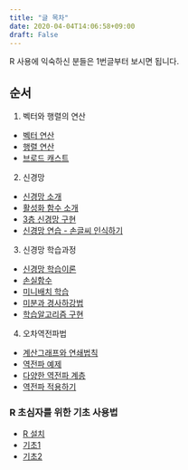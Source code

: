 ```yaml
---
title: "글 목차"
date: 2020-04-04T14:06:58+09:00
draft: False
---
```


R 사용에 익숙하신 분들은 1번글부터 보시면 됩니다.

## 순서

1. 벡터와 행렬의 연산

  - [벡터 연산](https://choosunsick.github.io/post/vector_operation/)
  - [행렬 연산](https://choosunsick.github.io/post/matrix_operation/)
  - [브로드 캐스트](https://choosunsick.github.io/post/broadcast_operation/)

2. 신경망

  - [신경망 소개](https://choosunsick.github.io/post/neural_network_intro/)
  - [활성화 함수 소개](https://choosunsick.github.io/post/activation_fuctions/)
  - [3층 신경망 구현](https://choosunsick.github.io/post/softmax_function/)
  - [신경망 연습 - 손글씨 인식하기](https://choosunsick.github.io/post/neural_network_practice/)  

3. 신경망 학습과정

  - [신경망 학습이론](https://choosunsick.github.io/post/neural_network_1/)
  - [손실함수](https://choosunsick.github.io/post/neural_network_2/)
  - [미니배치 학습](https://choosunsick.github.io/post/neural_network_3/)
  - [미분과 경사하강법](https://choosunsick.github.io/post/neural_network_4/)
  - [학습알고리즘 구현](https://choosunsick.github.io/post/neural_network_5/)

4. 오차역전파법

  - [계산그래프와 연쇄법칙](https://choosunsick.github.io/post/neural_network_backward_1/)
  - [역전파 예제](https://choosunsick.github.io/post/neural_network_backward_2/)
  - [다양한 역전파 계층](https://choosunsick.github.io/post/neural_network_backward_3/)
  - [역전파 적용하기](https://choosunsick.github.io/post/neural_network_backward_4/)

### R 초심자를 위한 기초 사용법

  - [R 설치](https://choosunsick.github.io/post/r_install/)
  - [기초1](https://choosunsick.github.io/post/r_structure/)
  - [기초2](https://choosunsick.github.io/post/r_programming_grammar/)
